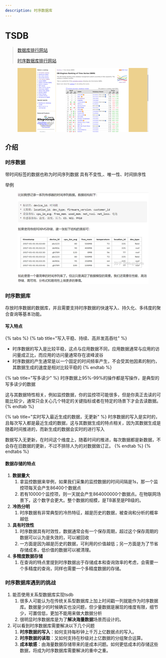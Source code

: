 ```yaml
---
description: 时序数据库
---
```


# TSDB

> [数据库排行网站](https://db-engines.com/en/ranking)
>
> [时序数据库排行网站](https://db-engines.com/en/ranking/time+series+dbms)

<figure><img src="../../../.gitbook/assets/image (22).png" alt=""><figcaption></figcaption></figure>

## 介绍

### 时序数据

带时间标签的数据也称为时间序列数据 具有不变性,、唯一性、时间排序性

举例

<figure><img src="../../../.gitbook/assets/image (23).png" alt=""><figcaption></figcaption></figure>

### 时序数据库

存放时序数据的数据库，并且需要支持时序数据的快速写入、持久化、多纬度的聚合查询等基本功能。

#### **写入特点**

{% tabs %}
{% tab title="写入平稳、持续、高并发高吞吐" %}
* 时序数据的写入是比较平稳，这点与应用数据不同，应用数据通常与应用的访问量成正比，而应用的访问量通常存在波峰波谷
* 时序数据的产生通常是以一个固定的时间频率产生，不会受其他因素的制约，其数据生成的速度是相对比较平稳的
{% endtab %}

{% tab title="写多读少" %}
时序数据上95%-99%的操作都是写操作，是典型的写多读少的数据

这与其数据特性相关，例如监控数据，你的监控项可能很多，但是你真正去读的可能比较少，通常只会关心几个特定的关键指标或者在特定的场景下才会去读数据。
{% endtab %}

{% tab title="实时写入最近生成的数据，无更新" %}
时序数据的写入是实时的，且每次写入都是最近生成的数据，这与其数据生成的特点相关，因为其数据生成是随着时间推进的，而新生成的数据会实时的进行写入

数据写入无更新，在时间这个维度上，随着时间的推进，每次数据都是新数据，不会存在旧数据的更新，不过不排除人为的对数据做订正。
{% endtab %}
{% endtabs %}

#### **数据存储的特点**

1. **数据量大**
   1. 拿监控数据来举例，如果我们采集的监控数据的时间间隔是1s，那一个监控项每天会产生86400个数据点
   2. 若有10000个监控项，则一天就会产生864000000个数据点。在物联网场景下，这个数字会更大。整个数据的规模，是TB甚至是PB级的。
2. **冷热分明**
   1. 时序数据有非常典型的冷热特征，越是历史的数据，被查询和分析的概率越低
3. **具有时效性**
   1. 时序数据具有时效性，数据通常会有一个保存周期，超过这个保存周期的数据可以认为是失效的，可以被回收
   2. 一方面是因为越是历史的数据，可利用的价值越低；另一方面是为了节省存储成本，低价值的数据可以被清理。
4. **多精度数据存储**
   1. 在查询的特点里提到时序数据出于存储成本和查询效率的考虑，会需要一个多精度的查询，同样也需要一个多精度数据的存储。

### **时序数据库遇到的挑战**

1. 能否使用关系型数据库实现tsdb
   1. 很多人可能认为在传统关系型数据库上加上时间戳一列就能作为时序数据库。数据量少的时候确实也没问题，但少量数据是展现的维度有限，细节少，可置信低，更加不能用来做大数据分析
   2. 很明显时序数据库是为了**解决海量数据**场景而设计的。
2. 可以看到时序数据库需要解决以下几个问题
   1. **时序数据的写入**：如何支持每秒钟上千万上亿数据点的写入。
   2. **时序数据的读取**：又如何支持在秒级对上亿数据的分组聚合运算。
   3. **成本敏感**：由海量数据存储带来的是成本问题。如何更低成本的存储这些数据，将成为时序数据库需要解决的重中之重。
